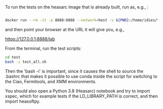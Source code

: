 
To run the tests on the heasarc image that is already built, run as, e.g., :
```sh

docker run --rm -it -p 8888:8888 --network=host -v ${PWD}:/home/idies/test -v ${PWD}/data/FTP/:/home/idies/workspace/headata/FTP heasarc:latest /opt/startup.sh
```
and then point your browser at the URL it will give you, e.g.,

https://127.0.0.1:8888/lab

From the terminal, run the test scripts:

```sh
cd test
bash -i test_all.sh
```

Then the 'bash -i' is important, since it causes the shell to source the 
.bashrc that makes it possible to use conda inside the script for switching
to the Ciao, Fermitools, and XMM environments.  

You should also open a Python 3.8 (Heasarc) notebook and try to import xspec, which for example tests if the LD_LIBRARY_PATH is correct, and then import heasoftpy.


